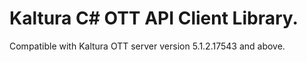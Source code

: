 # Kaltura C# OTT API Client Library.
Compatible with Kaltura OTT server version 5.1.2.17543 and above.
